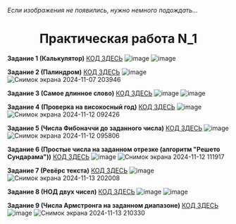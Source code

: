 <i>Если изображения не появились, нужно немного подождать...</i>
<h1 align="center">Практическая работа N_1</h1>

<b>Задание 1 (Калькулятор)</b> [КОД ЗДЕСЬ](https://github.com/Vladus19Play/go_projects/blob/pr_1/practice_1/calc/calc.go)
![image](https://github.com/user-attachments/assets/f014be2e-a623-4139-a370-ad383e9df16a)
![image](https://github.com/user-attachments/assets/6c178bd7-b4c9-48ff-bcee-17f76abf6a55)

<b>Задание 2 (Палиндром)</b> [КОД ЗДЕСЬ](https://github.com/Vladus19Play/go_projects/blob/pr_1/practice_1/palindrome/palindrome.go)
![image](https://github.com/user-attachments/assets/cf01ec54-5440-4369-aaa1-8c65c647b9d7)
![Снимок экрана 2024-11-07 203946](https://github.com/user-attachments/assets/0679f3d1-e80f-46ec-b476-16043415eaf2)

<b>Задание 3 (Самое длинное слово)</b> [КОД ЗДЕСЬ](https://github.com/Vladus19Play/go_projects/blob/pr_1/practice_1/the_long_word/the_long_word.go)
![image](https://github.com/user-attachments/assets/5e492e56-fdb1-4bda-a369-ad56906b654f)
![image](https://github.com/user-attachments/assets/3d2cdf36-c8fb-4a73-8f2c-acb10a6dcb75)

<b>Задание 4 (Проверка на високосный год)</b> [КОД ЗДЕСЬ](https://github.com/Vladus19Play/go_projects/blob/pr_1/practice_1/visokos_year/visokos_year.go)
![image](https://github.com/user-attachments/assets/afef21b7-69b9-43d2-8ced-bf2f6b6dc876)
![Снимок экрана 2024-11-12 092426](https://github.com/user-attachments/assets/ac345da9-171a-4b00-a680-fcaea06ed1c9)

<b>Задание 5 (Числа Фибоначчи до заданного числа)</b> [КОД ЗДЕСЬ](https://github.com/Vladus19Play/go_projects/blob/pr_1/practice_1/fib_numbers/fib_numbers.go)
![image](https://github.com/user-attachments/assets/6feea51c-b660-46ba-bbaa-6897b56ecee6)
![Снимок экрана 2024-11-12 095806](https://github.com/user-attachments/assets/9befdd56-aa73-4f53-9890-9ec685cc0e88)

<b>Задание 6 (Простые числа на заданном отрезке (алгоритм "Решето Сундарама"))</b> [КОД ЗДЕСЬ](https://github.com/Vladus19Play/go_projects/blob/pr_1/practice_1/prost_numbers/prost_numbers.go)
![image](https://github.com/user-attachments/assets/d3b6aa8a-7559-45be-99bc-56259582257e)
![Снимок экрана 2024-11-12 111917](https://github.com/user-attachments/assets/3647e02b-e7a7-4bb0-924c-59c14a5475ed)

<b>Задание 7 (Ревёрс текста)</b> [КОД ЗДЕСЬ](https://github.com/Vladus19Play/go_projects/blob/pr_1/practice_1/reverse/reverse.go)
![image](https://github.com/user-attachments/assets/05a556d0-c713-47b8-a1a4-82b8f0c982ed)
![Снимок экрана 2024-11-13 202008](https://github.com/user-attachments/assets/25ca4c10-bd54-4ffc-88a9-e23723a1389d)

<b>Задание 8 (НОД двух чисел)</b> [КОД ЗДЕСЬ](https://github.com/Vladus19Play/go_projects/blob/pr_1/practice_1/nod/nod.go)
![image](https://github.com/user-attachments/assets/1df3ecc8-3f6c-490c-9c84-189a93acfc30)
![image](https://github.com/user-attachments/assets/5a4c6e76-2ae7-4580-8c75-44134759e540)

<b>Задание 9 (Числа Армстронга на заданном диапазоне)</b> [КОД ЗДЕСЬ](https://github.com/Vladus19Play/go_projects/blob/pr_1/practice_1/arms_nums/arms_nums.go)
![image](https://github.com/user-attachments/assets/a40a1333-be25-4e5d-b2de-d530920d0b4a)
![Снимок экрана 2024-11-13 210330](https://github.com/user-attachments/assets/cddacc0c-7771-4e53-b537-d2c200ab5863)

